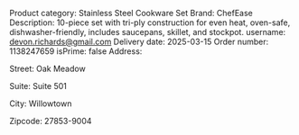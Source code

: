Product category: Stainless Steel Cookware Set
Brand: ChefEase
Description: 10-piece set with tri-ply construction for even heat, oven-safe, dishwasher-friendly, includes saucepans, skillet, and stockpot.
username: devon.richards@gmail.com
Delivery date: 2025-03-15
Order number: 1138247659
isPrime: false
Address:

Street: Oak Meadow

Suite: Suite 501

City: Willowtown

Zipcode: 27853-9004



